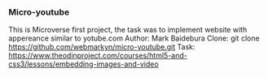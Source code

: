 ### Micro-youtube
This is Microverse first project, the task was to implement website with appereance similar to yotube.com
Author: Mark Baidebura
Clone: git clone https://github.com/webmarkyn/micro-youtube.git
Task: https://www.theodinproject.com/courses/html5-and-css3/lessons/embedding-images-and-video